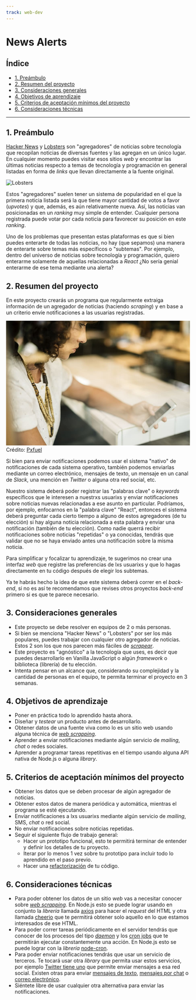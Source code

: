 ```yaml
---
track: web-dev
---
```


# News Alerts

## Índice

- [1. Preámbulo](#1-preambulo)
- [2. Resumen del proyecto](#2-resumen-del-proyecto)
- [3. Consideraciones generales](#3-consideraciones-generales)
- [4. Objetivos de aprendizaje](#4-objetivos-de-aprendizaje)
- [5. Criterios de aceptación mínimos del proyecto](#5-criterios-de-aceptacion-minimos-del-proyecto)
- [6. Consideraciones técnicas](#6-consideraciones-tecnicas)

***

## 1. Preámbulo

[Hacker News](https://news.ycombinator.com/) y [Lobsters](https://lobste.rs/) son
"agregadores" de noticias sobre tecnología que recopilan noticias de diversas
fuentes y las agregan en un único lugar. En cualquier momento puedes visitar
esos sitios _web_ y encontrar las últimas noticias respecto a temas de
tecnología y programación en general listadas en forma de _links_ que llevan
directamente a la fuente original.

![Lobsters](https://user-images.githubusercontent.com/110297/135544399-5d5fa4be-af8c-47f6-9a41-fcb7ae8878e0.png)

Estos "agregadores" suelen tener un sistema de popularidad en el que la primera
noticia listada será la que tiene mayor cantidad de votos a favor (_upvotes_)
y que, además, es aún relativamente nueva. Así, las noticias van posicionadas
en un _ranking_ muy simple de entender. Cualquier persona registrada puede votar
por cada noticia para favorecer su posición en este _ranking_.

Uno de los problemas que presentan estas plataformas es que si bien puedes
enterarte de todas las noticias, no hay (que sepamos) una manera de enterarte
sobre temas más específicos o "subtemas". Por ejemplo, dentro del universo de
noticias sobre tecnología y programación, quiero enterarme solamente de aquellas
relacionadas a _React_ ¿No sería genial enterarme de ese tema mediante una
alerta?

## 2. Resumen del proyecto

En este proyecto crearás un programa que regularmente extraiga información de un
agregador de noticias (haciendo _scraping_) y en base a un criterio envíe
notificaciones a las usuarias registradas.

![Notificaciones](news-alerts.jpg)
Crédito: [Pxfuel](https://pxfuel.com/)

Si bien para enviar notificaciones podemos usar el sistema "nativo" de
notificaciones de cada sistema operativo, también podemos enviarlas mediante un
correo electrónico, mensajes de texto, un mensaje en un canal de _Slack_, una
mención en _Twitter_ o alguna otra red social, etc.

Nuestro sistema deberá poder registrar las "palabras clave" o _keywords_
específicos que le interesen a nuestrxs usuarixs y enviar notificaciones sobre
noticias nuevas relacionadas a ese asunto en particular. Podríamos, por ejemplo,
enfocarnos en la "palabra clave" "React", entonces el sistema deberá preguntar
cada cierto tiempo a alguno de estos agregadores (de tu elección) si hay alguna
noticia relacionada a esta palabra y enviar una notificación (también de tu
elección). Como nadie querrá recibir notificaciones sobre noticias "repetidas" o
ya conocidas, tendrás que validar que no se haya enviado antes una notificación
sobre la misma noticia.

Para simplificar y focalizar tu aprendizaje, te sugerimos no crear una interfaz
_web_ que registre las preferencias de lxs usuarixs y que lo hagas directamente
en tu código después de elegir los subtemas.

Ya te habrás hecho la idea de que este sistema deberá correr en el _back-end_,
si no es así te recomendamos que revises otros proyectos _back-end_ primero si
es que te parece necesario.

## 3. Consideraciones generales

- Este proyecto se debe resolver en equipos de 2 o más personas.
- Si bien se menciona "Hacker News" o "Lobsters" por ser los más populares,
  puedes trabajar con cualquier otro agregador de noticias. Estos 2 son los que
  nos parecen más fáciles de [_scrapear_](https://es.wikipedia.org/wiki/Web_scraping).
- Este proyecto es "agnóstico" a la tecnología que uses, es decir que puedes
  desarrollarlo en Vanilla JavaScript o algún _framework_  o biblioteca
  (librería) de tu elección.
- Intenta pensar en un alcance que, considerando su complejidad y la cantidad de
  personas en el equipo, te permita terminar el proyecto en 3 semanas.

## 4. Objetivos de aprendizaje

- Poner en práctica todo lo aprendido hasta ahora.
- Diseñar y _testear_ un producto antes de desarrollarlo.
- Obtener datos de una fuente viva como lo es un sitio web usando alguna técnica
  de [_web scrapping_](https://es.wikipedia.org/wiki/Web_scraping).
- Aprender a enviar notificaciones mediante algún servicio de _mailing_,
  _chat_ o redes sociales.
- Aprender a programar tareas repetitivas en el tiempo usando alguna API nativa
  de Node.js o alguna _library_.

## 5. Criterios de aceptación mínimos del proyecto

- Obtener los datos que se deben procesar de algún agregador de noticias.
- Obtener estos datos de manera periódica y automática, mientras el programa
  se esté ejecutando.
- Enviar notificaciones a lxs usuarixs mediante algún servicio de _mailing_,
  SMS, _chat_ o red social.
- No enviar notificaciones sobre noticias repetidas.
- Seguir el siguiente flujo de trabajo general:
  * Hacer un prototipo funcional, esto te permitirá terminar de entender y
    definir los detalles de tu proyecto.
  * Iterar por lo menos 1 vez sobre tu prototipo para incluir todo lo aprendido
    en el paso previo.
  * Hacer una [refactorización](https://es.wikipedia.org/wiki/Refactorizaci%C3%B3n)
    de tu código.

## 6. Consideraciones técnicas

- Para poder obtener los datos de un sitio _web_ vas a necesitar conocer sobre
  [_web scrapping_](https://es.wikipedia.org/wiki/Web_scraping). En Node.js esto
  se puede lograr usando en conjunto la _librería_ llamada [axios](https://www.npmjs.com/package/axios)
  para hacer el _request_ del HTML y otra llamada [cheerio](https://cheerio.js.org/)
  que te permitirá obtener solo aquello en lo que estamos interesados de ese
  HTML.
- Para poder correr tareas periódicamente en el servidor tendrás que conocer de
  los procesos del tipo [_daemon_](https://es.wikipedia.org/wiki/Daemon_(inform%C3%A1tica))
  y los [cron jobs](https://es.wikipedia.org/wiki/Cron_(Unix)) que te permitirán
  ejecutar constantemente una acción. En Node.js esto se puede lograr con la
  _librería_ [node-cron](https://www.npmjs.com/package/node-cron).
- Para poder enviar notificaciones tendrás que usar un servicio de terceros. Te
  tocará usar otra _library_ que permita usar estos servicios, por ejemplo
  [Twitter tiene uno](https://www.npmjs.com/package/twitter) que permite enviar
  mensajes a esa red social. Existen otras para enviar [mensajes de texto](https://www.npmjs.com/package/twilio),
  [mensajes por chat](https://www.npmjs.com/package/slack) o
  [correo electrónico](https://www.npmjs.com/package/mailchimp-api-v3).
- Siéntete libre de usar cualquier otra alternativa para enviar las
  notificaciones.
